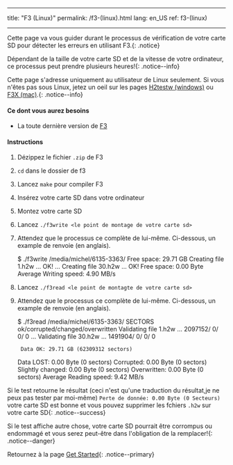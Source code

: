 * * *

title: "F3 (Linux)" permalink: /f3-(linux).html lang: en_US ref: f3-(linux)

* * *

Cette page va vous guider durant le processus de vérification de votre carte SD pour détecter les erreurs en utilisant F3.{: .notice}

Dépendant de la taille de votre carte SD et de la vitesse de votre ordinateur, ce processus peut prendre plusieurs heures!{: .notice--info}

Cette page s'adresse uniquement au utilisateur de Linux seulement. Si vous n'êtes pas sous Linux, jetez un oeil sur les pages [H2testw (windows)](h2testw-(windows)) ou [F3X (mac)](f3x-(mac)).{: .notice--info}

#### Ce dont vous aurez besoins

* La toute dernière version de [F3](https://github.com/AltraMayor/f3/archive/v6.0.zip)

#### Instructions

  1. Dézippez le fichier `.zip` de F3
  2. `cd` dans le dossier de f3
  3. Lancez `make` pour compiler F3
  4. Insérez votre carte SD dans votre ordinateur
  5. Montez votre carte SD
  6. Lancez `./f3write <le point de montage de votre carte sd>`
  7. Attendez que le processus ce complète de lui-même. Ci-dessous, un example de renvoie (en anglais).
    
        $ ./f3write /media/michel/6135-3363/
         Free space: 29.71 GB
        Creating file 1.h2w ... OK!
        ...
        Creating file 30.h2w ... OK!
        Free space: 0.00 Byte
        Average Writing speed: 4.90 MB/s
        

  8. Lancez `./f3read <le point de montagte de votre carte sd>`

  9. Attendez que le processus ce complète de lui-même. Ci-dessous, un example de renvoie (en anglais).
    
        $ ./f3read /media/michel/6135-3363/
                          SECTORS      ok/corrupted/changed/overwritten
        Validating file 1.h2w ... 2097152/        0/      0/      0
        ...
        Validating file 30.h2w ... 1491904/        0/      0/      0
        
          Data OK: 29.71 GB (62309312 sectors)
        Data LOST: 0.00 Byte (0 sectors)
                   Corrupted: 0.00 Byte (0 sectors)
            Slightly changed: 0.00 Byte (0 sectors)
                 Overwritten: 0.00 Byte (0 sectors)
        Average Reading speed: 9.42 MB/s
        

Si le test retourne le résultat (ceci n'est qu'une traduction du résultat,je ne peux pas tester par moi-même) `Perte de donnée: 0.00 Byte (0 Secteurs)` votre carte SD est bonne et vous pouvez supprimer les fchiers `.h2w` sur votre carte SD{: .notice--success}

Si le test affiche autre chose, votre carte SD pourrait être corrompus ou endommagé et vous serez peut-être dans l'obligation de la remplacer!{: .notice--danger}

Retournez à la page [Get Started](get-started){: .notice--primary}